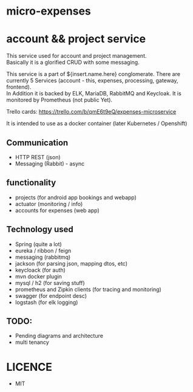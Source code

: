 # micro-expenses

# account && project service
 
This service used for account and project management.   
Basically it is a glorified CRUD with some messaging. 

This service is a part of ${insert.name.here} conglomerate. 
There are currently 5 Services (account - this, expenses, processing, gateway, frontend).  
In Addition it is backed by ELK, MariaDB, RabbitMQ and Keycloak. 
It is monitored by Prometheus (not public Yet).

Trello cards: https://trello.com/b/qmE6t9eQ/expenses-microservice  

It is intended to use as a docker container (later Kubernetes / Openshift)


## Communication

 * HTTP REST (json) 
 * Messaging (Rabbit) - async

## functionality

* projects (for android app bookings and webapp)
* actuator (monitoring / info)
* accounts for expenses (web app)

## Technology used
 
+ Spring (quite a lot)
+ eureka / ribbon / feign
+ messaging (rabbitmq)
+ jackson (for parsing json, mapping dtos, etc)
+ keycloack (for auth)
+ mvn docker plugin
+ mysql / h2 (for saving stuff)
+ prometheus and Zipkin clients (for tracing and monitoring)
+ swagger (for endpoint desc) 
+ logstash (for elk logging)


## TODO: 
* Pending diagrams and architecture
* multi tenancy 


# LICENCE 

* MIT
